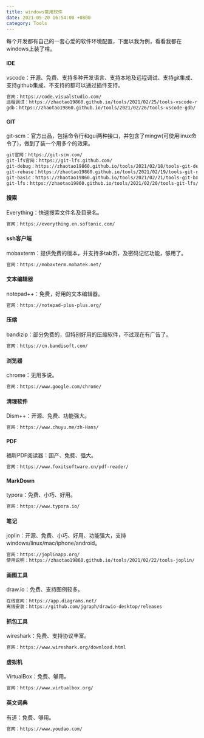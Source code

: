 ```yaml
---
title: windows常用软件
date: 2021-05-20 16:54:00 +0800
category: Tools
---
```


每个开发都有自己的一套心爱的软件环境配置，下面以我为例，看看我都在windows上装了啥。

#### IDE
vscode：开源、免费、支持多种开发语言、支持本地及远程调试、支持git集成、支持github集成、不支持的都可以通过插件支持。
```bash
官网：https://code.visualstudio.com/
远程调试：https://zhaotao19860.github.io/tools/2021/02/25/tools-vscode-remote-debug/
gdb：https://zhaotao19860.github.io/tools/2021/02/26/tools-vscode-gdb/
```
#### GIT
git-scm：官方出品，包括命令行和gui两种接口，并包含了mingw(可使用linux命令了)，做到了装一个用多个的效果。
```bash
git官网：https://git-scm.com/
git-lfs官网：https://git-lfs.github.com/
git-debug：https://zhaotao19860.github.io/tools/2021/02/18/tools-git-debug/
git-rebase：https://zhaotao19860.github.io/tools/2021/02/19/tools-git-rebase/
git-basic：https://zhaotao19860.github.io/tools/2021/02/21/tools-git-basic/
git-lfs：https://zhaotao19860.github.io/tools/2021/02/20/tools-git-lfs/
```
#### 搜索
Everything：快速搜索文件名及目录名。
```bash
官网：https://everything.en.softonic.com/
```
#### ssh客户端
mobaxterm：提供免费的版本，并支持多tab页，及密码记忆功能，够用了。
```bash
官网：https://mobaxterm.mobatek.net/
```
#### 文本编辑器
notepad++：免费，好用的文本编辑器。
```bash
官网：https://notepad-plus-plus.org/
```
#### 压缩
bandizip：部分免费的，但特别好用的压缩软件，不过现在有广告了。
```bash
官网：https://cn.bandisoft.com/
```
#### 浏览器
chrome：无用多说。
```bash
官网：https://www.google.com/chrome/
```
#### 清理软件
Dism++：开源、免费、功能强大。
```bash
官网：https://www.chuyu.me/zh-Hans/
```
#### PDF
福昕PDF阅读器：国产、免费、强大。
```bash
官网：https://www.foxitsoftware.cn/pdf-reader/
```
#### MarkDown
typora：免费、小巧、好用。
```bash
官网：https://www.typora.io/
```
#### 笔记
joplin：开源、免费、小巧、好用、功能强大，支持windows/linux/mac/iphone/android。
```bash
官网：https://joplinapp.org/
使用说明：https://zhaotao19860.github.io/tools/2021/02/22/tools-joplin/
```
#### 画图工具
draw.io：免费、支持图例较多。
```bash
在线官网：https://app.diagrams.net/
离线安装：https://github.com/jgraph/drawio-desktop/releases
```
#### 抓包工具
wireshark：免费、支持协议丰富。
```bash
官网：https://www.wireshark.org/download.html
```
#### 虚拟机
VirtualBox：免费、够用。
```bash
官网：https://www.virtualbox.org/
```
#### 英文词典
有道：免费、够用。
```bash
官网：https://www.youdao.com/
```